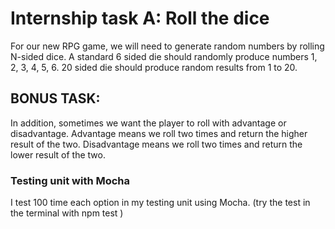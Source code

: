 # Internship task A: Roll the dice

For our new RPG game, we will need to generate random numbers by rolling N-sided dice. A standard 6 sided die should randomly produce numbers 1, 2, 3, 4, 5, 6. 20 sided die should produce random results from 1 to 20.

## BONUS TASK: 
In addition, sometimes we want the player to roll with advantage or disadvantage. Advantage means we roll two times and return the higher result of the two. Disadvantage means we roll two times and return the lower result of the two.

### Testing unit with Mocha
I test 100 time each option in my testing unit using Mocha. (try the test in the terminal with npm test ) 